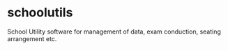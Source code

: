 # schoolutils
School Utility software for management of data, exam conduction, seating arrangement etc.
